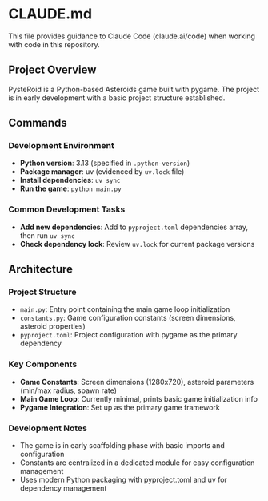 # CLAUDE.md

This file provides guidance to Claude Code (claude.ai/code) when working with code in this repository.

## Project Overview

PysteRoid is a Python-based Asteroids game built with pygame. The project is in early development with a basic project structure established.

## Commands

### Development Environment
- **Python version**: 3.13 (specified in `.python-version`)
- **Package manager**: uv (evidenced by `uv.lock` file)
- **Install dependencies**: `uv sync`
- **Run the game**: `python main.py`

### Common Development Tasks
- **Add new dependencies**: Add to `pyproject.toml` dependencies array, then run `uv sync`
- **Check dependency lock**: Review `uv.lock` for current package versions

## Architecture

### Project Structure
- `main.py`: Entry point containing the main game loop initialization
- `constants.py`: Game configuration constants (screen dimensions, asteroid properties)
- `pyproject.toml`: Project configuration with pygame as the primary dependency

### Key Components
- **Game Constants**: Screen dimensions (1280x720), asteroid parameters (min/max radius, spawn rate)
- **Main Game Loop**: Currently minimal, prints basic game initialization info
- **Pygame Integration**: Set up as the primary game framework

### Development Notes
- The game is in early scaffolding phase with basic imports and configuration
- Constants are centralized in a dedicated module for easy configuration management
- Uses modern Python packaging with pyproject.toml and uv for dependency management
